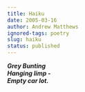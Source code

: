 ```yaml
---
title: Haiku
date: 2005-03-16
author: Andrew Matthews
ignored-tags: poetry
slug: haiku
status: published
---
```


***Grey Bunting<br/>
Hanging limp -<br/>
Empty car lot.***
